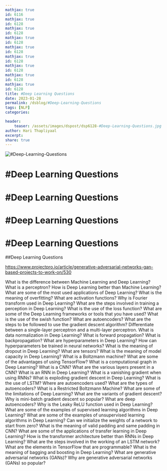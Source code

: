 ```yaml
---
mathjax: true
id: 6116
mathjax: true
id: 6128
mathjax: true
id: 6128
mathjax: true
id: 6128
mathjax: true
id: 6128
mathjax: true
id: 6128
mathjax: true
id: 6128
mathjax: true
id: 6128
mathjax: true
id: 6128
title: #Deep Learning Questions
date: 2023-01-28
permalink: /dsblog/#Deep-Learning-Questions
tags: [NLP] 
categories: 

header:
    teaser: /assets/images/dspost/dsp6128-#Deep-Learning-Questions.jpg
author: Hari Thapliyaal 
excerpt:
share: true 
---
```


![#Deep-Learning-Questions](/assets/images/dspost/dsp6128-#Deep-Learning-Questions.jpg)

# #Deep Learning Questions


# #Deep Learning Questions


# #Deep Learning Questions


# #Deep Learning Questions


##Deep Learning Questions



https://www.projectpro.io/article/generative-adversarial-networks-gan-based-projects-to-work-on/530

What is the difference between Machine Learning and Deep Learning?
What is a perceptron?
How is Deep Learning better than Machine Learning?
What are some of the most used applications of Deep Learning?
What is the meaning of overfitting?
What are activation functions?
Why is Fourier transform used in Deep Learning?
What are the steps involved in training a perception in Deep Learning?
What is the use of the loss function?
What are some of the Deep Learning frameworks or tools that you have used?
What is the use of the swish function?
What are autoencoders?
What are the steps to be followed to use the gradient descent algorithm?
Differentiate between a single-layer perceptron and a multi-layer perceptron.
What is data normalization in Deep Learning?
What is forward propagation?
What is backpropagation?
What are hyperparameters in Deep Learning?
How can hyperparameters be trained in neural networks?
What is the meaning of dropout in Deep Learning?
What are tensors?
What is the meaning of model capacity in Deep Learning?
What is a Boltzmann machine?
What are some of the advantages of using TensorFlow?
What is a computational graph in Deep Learning?
What is a CNN?
What are the various layers present in a CNN?
What is an RNN in Deep Learning?
What is a vanishing gradient when using RNNs?
What is exploding gradient descent in Deep Learning?
What is the use of LSTM?
Where are autoencoders used?
What are the types of autoencoders?
What is a Restricted Boltzmann Machine?
What are some of the limitations of Deep Learning?
What are the variants of gradient descent?
Why is mini-batch gradient descent so popular?
What are deep autoencoders?
Why is the Leaky ReLU function used in Deep Learning?
What are some of the examples of supervised learning algorithms in Deep Learning?
What are some of the examples of unsupervised learning algorithms in Deep Learning?
Can we initialize the weights of a network to start from zero?
What is the meaning of valid padding and same padding in CNN?
What are some of the applications of transfer learning in Deep Learning?
How is the transformer architecture better than RNNs in Deep Learning?
What are the steps involved in the working of an LSTM network?
What are the elements in TensorFlow that are programmable?
What is the meaning of bagging and boosting in Deep Learning?
What are generative adversarial networks (GANs)?
Why are generative adversarial networks (GANs) so popular?